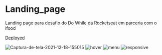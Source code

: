 # Landing_page
<p> Landing page para desafio do Do While da Rocketseat em parceria com o ifood </p>

<a href="https://carloseduardovdeoliveira.github.io/Landing_page/" target="_blank">Deployed</a>

<img src="https://i.ibb.co/9cDTsJY/Captura-de-tela-2021-12-18-155015.png" alt="Captura-de-tela-2021-12-18-155015" border="0">

<img src="https://i.ibb.co/6PfKMqs/hover.png" alt="hover" border="0">

<img src="https://i.ibb.co/30RXGNF/menu.png" alt="menu" border="0">

<img src="https://i.ibb.co/DC2xZb3/responsive.png" alt="responsive" border="0">
